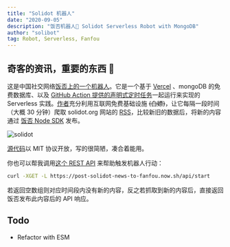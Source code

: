 ```yaml
---
title: "Solidot 机器人"
date: "2020-09-05"
description: "饭否机器人🤖️ Solidot Serverless Robot with MongoDB"
author: "solibot"
tag: Robot, Serverless, Fanfou
---
```


## 奇客的资讯，重要的东西 🤖️

这是中国社交网络[饭否上的一个机器人](https://fanfou.com/jayonit)。它是一个基于 [Vercel](https://now.sh) 、mongoDB
的免费数据库、以及 [GitHub Action 提供的声明式定时任务](https://docs.github.com/en/free-pro-team@latest/actions/reference/workflow-syntax-for-github-actions#onschedule)一起运行来实现的 Serverless 实践。[作者](https://lawrenceli.me/about)充分利用互联网免费基础设施 ~~(白嫖)~~，让它每隔一段时间（大概 30 分钟）爬取 solidot.org
网站的 [RSS](https://www.solidot.org/index.rss)，比较新旧的数据后，将新的内容通过 [饭否 Node SDK](https://github.com/fanfoujs/fanfou-sdk-node) 发布。

![solidot](/images/solidot-robot/solidot.png)

[源代码](https://github.com/Lonor/SolidotRobot)以 MIT 协议开放，写的很简陋，凑合着能用。

你也可以帮我调用[这个 REST API](https://post-solidot-news-to-fanfou.now.sh/api/start) 来帮助触发机器人行动：

```bash
curl -XGET -L https://post-solidot-news-to-fanfou.now.sh/api/start
```

若返回空数组则对应时间段内没有新的内容，反之若抓取到新的内容后，直接返回饭否发布此内容后的 API 响应。

## Todo

- Refactor with ESM
